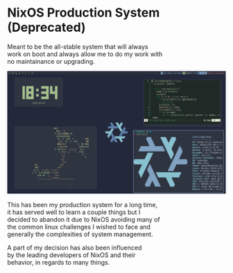 # NixOS Production System (Deprecated)

Meant to be the all-stable system that will always  
work on boot and always allow me to do my work with  
no maintainance or upgrading.

![Latest Minimalist Version](./assets/images/nixos-minimalist.png)

This has been my production system for a long time,  
it has served well to learn a couple things but I  
decided to abandon it due to NixOS avoiding many of  
the common linux challenges I wished to face and  
generally the complexities of system management.

A part of my decision has also been influenced  
by the leading developers of NixOS and their  
behavior, in regards to many things.
